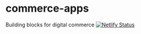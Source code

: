 # commerce-apps
 Building blocks for digital commerce
 [![Netlify Status](https://api.netlify.com/api/v1/badges/c7a52544-cf89-482e-ba9f-8f656265a982/deploy-status)](https://app.netlify.com/sites/stream-commerce/deploys)
